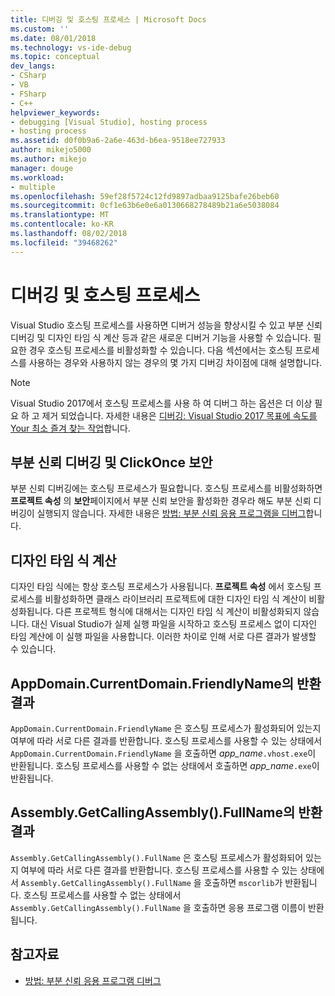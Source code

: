 ```yaml
---
title: 디버깅 및 호스팅 프로세스 | Microsoft Docs
ms.custom: ''
ms.date: 08/01/2018
ms.technology: vs-ide-debug
ms.topic: conceptual
dev_langs:
- CSharp
- VB
- FSharp
- C++
helpviewer_keywords:
- debugging [Visual Studio], hosting process
- hosting process
ms.assetid: d0f0b9a6-2a6e-463d-b6ea-9518ee727933
author: mikejo5000
ms.author: mikejo
manager: douge
ms.workload:
- multiple
ms.openlocfilehash: 59ef28f5724c12fd9897adbaa9125bafe26beb60
ms.sourcegitcommit: 0cf1e63b6e0e6a0130668278489b21a6e5038084
ms.translationtype: MT
ms.contentlocale: ko-KR
ms.lasthandoff: 08/02/2018
ms.locfileid: "39468262"
---
```

# <a name="debugging-and-the-hosting-process"></a>디버깅 및 호스팅 프로세스
Visual Studio 호스팅 프로세스를 사용하면 디버거 성능을 향상시킬 수 있고 부분 신뢰 디버깅 및 디자인 타임 식 계산 등과 같은 새로운 디버거 기능을 사용할 수 있습니다. 필요한 경우 호스팅 프로세스를 비활성화할 수 있습니다. 다음 섹션에서는 호스팅 프로세스를 사용하는 경우와 사용하지 않는 경우의 몇 가지 디버깅 차이점에 대해 설명합니다.

> [!NOTE]
> Visual Studio 2017에서 호스팅 프로세스를 사용 하 여 디버그 하는 옵션은 더 이상 필요 하 고 제거 되었습니다. 자세한 내용은 [디버깅: Visual Studio 2017 목표에 속도를 Your 최소 즐겨 찾는 작업](https://vslive.com/Blogs/News-and-Tips/2017/02/Debugging-Visual-Studio-2017-aims-to-speed-up-your-least-favorite-job.aspx)합니다.

## <a name="partial-trust-debugging-and-click-once-security"></a>부분 신뢰 디버깅 및 ClickOnce 보안
 부분 신뢰 디버깅에는 호스팅 프로세스가 필요합니다. 호스팅 프로세스를 비활성화하면 **프로젝트 속성** 의 **보안**페이지에서 부분 신뢰 보안을 활성화한 경우라 해도 부분 신뢰 디버깅이 실행되지 않습니다. 자세한 내용은 [방법: 부분 신뢰 응용 프로그램을 디버그](../debugger/how-to-debug-a-partial-trust-application.md)합니다.

## <a name="design-time-expression-evaluation"></a>디자인 타임 식 계산
 디자인 타임 식에는 항상 호스팅 프로세스가 사용됩니다. **프로젝트 속성** 에서 호스팅 프로세스를 비활성화하면 클래스 라이브러리 프로젝트에 대한 디자인 타임 식 계산이 비활성화됩니다. 다른 프로젝트 형식에 대해서는 디자인 타임 식 계산이 비활성화되지 않습니다. 대신 Visual Studio가 실제 실행 파일을 시작하고 호스팅 프로세스 없이 디자인 타임 계산에 이 실행 파일을 사용합니다. 이러한 차이로 인해 서로 다른 결과가 발생할 수 있습니다.

## <a name="appdomaincurrentdomainfriendlyname-differences"></a>AppDomain.CurrentDomain.FriendlyName의 반환 결과
 `AppDomain.CurrentDomain.FriendlyName` 은 호스팅 프로세스가 활성화되어 있는지 여부에 따라 서로 다른 결과를 반환합니다. 호스팅 프로세스를 사용할 수 있는 상태에서 `AppDomain.CurrentDomain.FriendlyName` 을 호출하면 *app_name*`.vhost.exe`이 반환됩니다. 호스팅 프로세스를 사용할 수 없는 상태에서 호출하면 *app_name*`.exe`이 반환됩니다.

## <a name="assemblygetcallingassemblyfullname-differences"></a>Assembly.GetCallingAssembly().FullName의 반환 결과
 `Assembly.GetCallingAssembly().FullName` 은 호스팅 프로세스가 활성화되어 있는지 여부에 따라 서로 다른 결과를 반환합니다. 호스팅 프로세스를 사용할 수 있는 상태에서 `Assembly.GetCallingAssembly().FullName` 을 호출하면 `mscorlib`가 반환됩니다. 호스팅 프로세스를 사용할 수 없는 상태에서 `Assembly.GetCallingAssembly().FullName` 을 호출하면 응용 프로그램 이름이 반환됩니다.

## <a name="see-also"></a>참고자료

- [방법: 부분 신뢰 응용 프로그램 디버그](../debugger/how-to-debug-a-partial-trust-application.md)